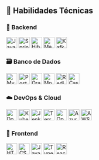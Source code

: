 ## 🌟 Habilidades Técnicas

### 🧠 Backend
<div align="left">
  <img src="https://cdn.jsdelivr.net/gh/devicons/devicon/icons/java/java-original.svg" title="Java" height="30" alt="Java" />
  <img src="https://cdn.jsdelivr.net/gh/devicons/devicon/icons/spring/spring-original.svg" title="Spring Framework" height="30" alt="Spring" />
  <img src="https://cdn.jsdelivr.net/gh/devicons/devicon/icons/hibernate/hibernate-original.svg" title="Hibernate" height="30" alt="Hibernate" />
  <img src="https://cdn.jsdelivr.net/gh/devicons/devicon/icons/maven/maven-original.svg" title="Maven" height="30" alt="Maven" />
  <img src="https://cdn.jsdelivr.net/gh/devicons/devicon/icons/apachekafka/apachekafka-original.svg" title="Apache Kafka" height="30" alt="Kafka" />
</div>

### 🗃️ Banco de Dados
<div align="left">
  <img src="https://cdn.jsdelivr.net/gh/devicons/devicon/icons/mysql/mysql-original.svg" title="MySQL" height="30" alt="MySQL" />
  <img src="https://cdn.jsdelivr.net/gh/devicons/devicon/icons/postgresql/postgresql-original.svg" title="PostgreSQL" height="30" alt="PostgreSQL" />
  <img src="https://cdn.jsdelivr.net/gh/devicons/devicon/icons/oracle/oracle-original.svg" title="Oracle DB" height="30" alt="Oracle" />
  <img src="https://cdn.jsdelivr.net/gh/devicons/devicon/icons/mongodb/mongodb-original.svg" title="MongoDB" height="30" alt="MongoDB" />
  <img src="https://cdn.jsdelivr.net/gh/devicons/devicon/icons/redis/redis-original.svg" title="Redis" height="30" alt="Redis" />
  <img src="https://www.vectorlogo.zone/logos/apache_cassandra/apache_cassandra-icon.svg" title="Apache Cassandra" height="30" alt="Cassandra" />
</div>

### ☁️ DevOps & Cloud
<div align="left">
  <img src="https://cdn.jsdelivr.net/gh/devicons/devicon/icons/docker/docker-original.svg" title="Docker" height="30" alt="Docker" />
  <img src="https://cdn.jsdelivr.net/gh/devicons/devicon/icons/kubernetes/kubernetes-plain.svg" title="Kubernetes" height="30" alt="Kubernetes" />
  <img src="https://cdn.jsdelivr.net/gh/devicons/devicon/icons/jenkins/jenkins-original.svg" title="Jenkins" height="30" alt="Jenkins" />
  <img src="https://cdn.jsdelivr.net/gh/devicons/devicon/icons/terraform/terraform-original.svg" title="Terraform" height="30" alt="Terraform" />
  <img src="https://www.vectorlogo.zone/logos/openshift/openshift-icon.svg" title="OpenShift" height="30" alt="OpenShift" />
  <img src="https://cdn.jsdelivr.net/gh/devicons/devicon/icons/azure/azure-original.svg" title="Microsoft Azure" height="30" alt="Azure" />
  <img src="https://www.vectorlogo.zone/logos/amazon_aws/amazon_aws-icon.svg" title="Amazon AWS" height="30" alt="AWS" />
</div>

### 🎨 Frontend
<div align="left">
  <img src="https://cdn.jsdelivr.net/gh/devicons/devicon/icons/html5/html5-original.svg" title="HTML5" height="30" alt="HTML5" />
  <img src="https://cdn.jsdelivr.net/gh/devicons/devicon/icons/css3/css3-original.svg" title="CSS3" height="30" alt="CSS3" />
  <img src="https://cdn.jsdelivr.net/gh/devicons/devicon/icons/javascript/javascript-original.svg" title="JavaScript" height="30" alt="JavaScript" />
  <img src="https://cdn.jsdelivr.net/gh/devicons/devicon/icons/typescript/typescript-original.svg" title="TypeScript" height="30" alt="TypeScript" />
  <img src="https://cdn.jsdelivr.net/gh/devicons/devicon/icons/react/react-original.svg" title="React" height="30" alt="React" />
</div>
